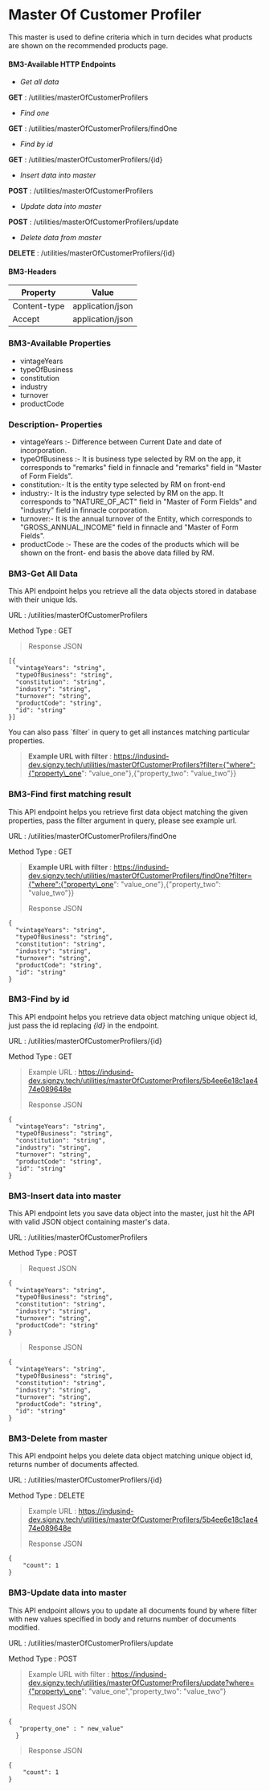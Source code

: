 # Master Of Customer Profiler



This master is used to define criteria which in turn decides what products are shown on the recommended products page.

#### BM3-Available HTTP Endpoints <a href="#bm3-available-http-endpoints" id="bm3-available-http-endpoints"></a>

* _Get all data_

**GET** : /utilities/masterOfCustomerProfilers

* _Find one_

**GET** : /utilities/masterOfCustomerProfilers/findOne

* _Find by id_

**GET** : /utilities/masterOfCustomerProfilers/{id}

* _Insert data into master_

**POST** : /utilities/masterOfCustomerProfilers

* _Update data into master_

**POST** : /utilities/masterOfCustomerProfilers/update

* _Delete data from master_

**DELETE** : /utilities/masterOfCustomerProfilers/{id}

#### BM3-Headers <a href="#bm3-headers" id="bm3-headers"></a>

| Property     | Value            |
| ------------ | ---------------- |
| Content-type | application/json |
| Accept       | application/json |

### BM3-Available Properties <a href="#bm3-available-properties" id="bm3-available-properties"></a>

* vintageYears
* typeOfBusiness
* constitution
* industry
* turnover
* productCode

### Description- Properties&#x20;

* vintageYears :- Difference between Current Date and date of incorporation.
* typeOfBusiness :- It is business type selected by RM on the app, it corresponds to "remarks" field in finnacle and "remarks" field in "Master of Form Fields".
* constitution:- It is the entity type selected by RM on front-end
* industry:- It is the industry type selected by RM on the app. It corresponds to "NATURE\_OF\_ACT" field in "Master of Form Fields" and "industry" field in finnacle corporation.
* turnover:-  It is the annual turnover of the Entity, which corresponds to "GROSS\_ANNUAL\_INCOME" field in finnacle and "Master of Form Fields".
* productCode :- These are the codes of the products which will be shown on the front- end basis the above data filled by RM.

### BM3-Get All Data <a href="#bm3-get-all-data" id="bm3-get-all-data"></a>

This API endpoint helps you retrieve all the data objects stored in database with their unique Ids.

URL : /utilities/masterOfCustomerProfilers

Method Type : GET

> Response JSON

```
[{
  "vintageYears": "string",
  "typeOfBusiness": "string",
  "constitution": "string",
  "industry": "string",
  "turnover": "string",
  "productCode": "string",
  "id": "string"
}]
```

&#x20;You can also pass \`filter\` in query to get all instances matching particular properties.

> **Example URL with filter** : https://indusind-dev.signzy.tech/utilities/masterOfCustomerProfilers?filter={"where":{"property\_one": "value\_one"},{"property\_two": "value\_two"\}}

### BM3-Find first matching result <a href="#bm3-find-first-matching-result" id="bm3-find-first-matching-result"></a>

This API endpoint helps you retrieve first data object matching the given properties, pass the filter argument in query, please see example url.

URL : /utilities/masterOfCustomerProfilers/findOne

Method Type : GET

> **Example URL with filter** : https://indusind-dev.signzy.tech/utilities/masterOfCustomerProfilers/findOne?filter={"where":{"property\_one": "value\_one"},{"property\_two": "value\_two"\}}
>
> Response JSON

```
{
  "vintageYears": "string",
  "typeOfBusiness": "string",
  "constitution": "string",
  "industry": "string",
  "turnover": "string",
  "productCode": "string",
  "id": "string"
}
```

### BM3-Find by id <a href="#bm3-find-by-id" id="bm3-find-by-id"></a>

This API endpoint helps you retrieve data object matching unique object id, just pass the id replacing _{id}_ in the endpoint.

URL : /utilities/masterOfCustomerProfilers/{id}

Method Type : GET

> Example URL : https://indusind-dev.signzy.tech/utilities/masterOfCustomerProfilers/5b4ee6e18c1ae474e089648e
>
> Response JSON

```
{
  "vintageYears": "string",
  "typeOfBusiness": "string",
  "constitution": "string",
  "industry": "string",
  "turnover": "string",
  "productCode": "string",
  "id": "string"
}
```

### BM3-Insert data into master <a href="#bm3-insert-data-into-master" id="bm3-insert-data-into-master"></a>

This API endpoint lets you save data object into the master, just hit the API with valid JSON object containing master's data.

URL : /utilities/masterOfCustomerProfilers

Method Type : POST

> Request JSON

```
{
  "vintageYears": "string",
  "typeOfBusiness": "string",
  "constitution": "string",
  "industry": "string",
  "turnover": "string",
  "productCode": "string"
}
```

> Response JSON

```
{
  "vintageYears": "string",
  "typeOfBusiness": "string",
  "constitution": "string",
  "industry": "string",
  "turnover": "string",
  "productCode": "string",
  "id": "string"
}
```

### BM3-Delete from master <a href="#bm3-delete-from-master" id="bm3-delete-from-master"></a>

This API endpoint helps you delete data object matching unique object id, returns number of documents affected.

URL : /utilities/masterOfCustomerProfilers/{id}

Method Type : DELETE

> Example URL : https://indusind-dev.signzy.tech/utilities/masterOfCustomerProfilers/5b4ee6e18c1ae474e089648e
>
> Response JSON

```
{
    "count": 1
}
```

### BM3-Update data into master <a href="#bm3-update-data-into-master" id="bm3-update-data-into-master"></a>

This API endpoint allows you to update all documents found by where filter with new values specified in body and returns number of documents modified.

URL : /utilities/masterOfCustomerProfilers/update

Method Type : POST

> Example URL with filter : https://indusind-dev.signzy.tech/utilities/masterOfCustomerProfilers/update?where={"property\_one": "value\_one","property\_two": "value\_two"}
>
> Request JSON

```
{
   "property_one" : " new_value"
  }
```

> Response JSON

```
{
    "count": 1
}
```

